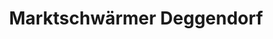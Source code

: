 ---
title: "Marktschwärmer Deggendorf"
url: /deggendorf/marktschwaermer-deggendorf/
shop: Außenstelle
---